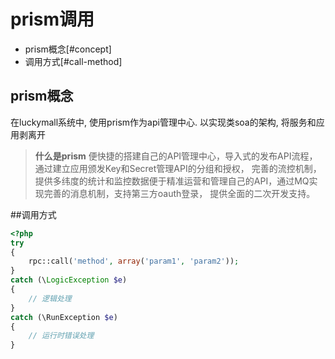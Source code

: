 # prism调用

- prism概念[#concept]
- 调用方式[#call-method]


<a name="basic-input"></a>
## prism概念

在luckymall系统中, 使用prism作为api管理中心. 以实现类soa的架构, 将服务和应用剥离开

> **什么是prism** 便快捷的搭建自己的API管理中心，导入式的发布API流程，通过建立应用颁发Key和Secret管理API的分组和授权，
完善的流控机制，提供多纬度的统计和监控数据便于精准运营和管理自己的API，通过MQ实现完善的消息机制，支持第三方oauth登录，
提供全面的二次开发支持。

<a name="call-method"></a>
##调用方式

```php
<?php
try
{
    rpc::call('method', array('param1', 'param2'));
}
catch (\LogicException $e)
{
    // 逻辑处理 
}
catch (\RunException $e)
{
    // 运行时错误处理
}
```

